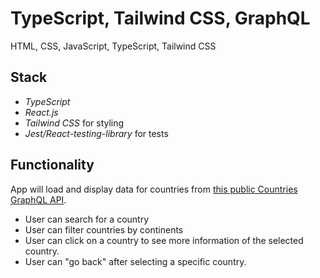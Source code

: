 # TypeScript, Tailwind CSS, GraphQL

HTML, CSS, JavaScript, TypeScript, Tailwind CSS

## Stack

- _TypeScript_
- _React.js_
- _Tailwind CSS_ for styling
- _Jest/React-testing-library_ for tests

## Functionality

App will load and display data for countries from [this public Countries GraphQL API](https://countries.trevorblades.com).

- User can search for a country
- User can filter countries by continents
- User can click on a country to see more information of the selected country.
- User can "go back" after selecting a specific country.

